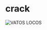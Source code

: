 # crack
![VATOS LOCOS](https://profile-images.xing.com/images/7c41de3b02c7a477029c6e201add69d0-1/martin-brux.1024x1024.jpg)
